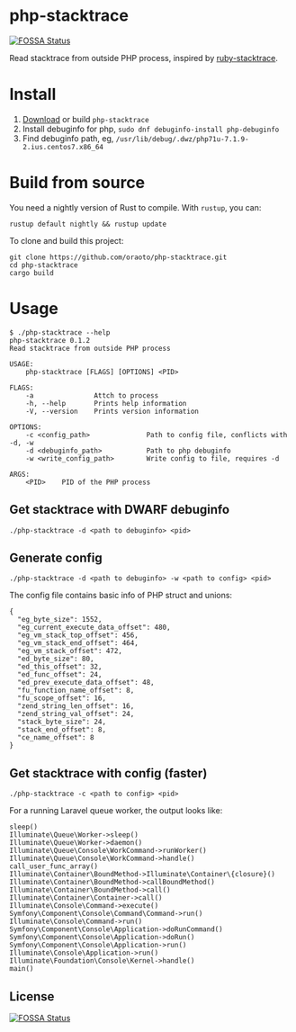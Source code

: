 # php-stacktrace
[![FOSSA Status](https://app.fossa.io/api/projects/git%2Bgithub.com%2Foraoto%2Fphp-stacktrace.svg?type=shield)](https://app.fossa.io/projects/git%2Bgithub.com%2Foraoto%2Fphp-stacktrace?ref=badge_shield)


Read stacktrace from outside PHP process, inspired by [ruby-stacktrace](https://github.com/jvns/ruby-stacktrace).

# Install

1. [Download](https://github.com/oraoto/php-stacktrace/releases) or build `php-stacktrace`
1. Install debuginfo for php, `sudo dnf debuginfo-install php-debuginfo`
1. Find debuginfo path, eg, `/usr/lib/debug/.dwz/php71u-7.1.9-2.ius.centos7.x86_64`

# Build from source

You need a nightly version of Rust to compile. With `rustup`, you can:

```
rustup default nightly && rustup update
```

To clone and build this project:

```
git clone https://github.com/oraoto/php-stacktrace.git
cd php-stacktrace
cargo build
```

# Usage

```
$ ./php-stacktrace --help
php-stacktrace 0.1.2
Read stacktrace from outside PHP process

USAGE:
    php-stacktrace [FLAGS] [OPTIONS] <PID>

FLAGS:
    -a               Attch to process
    -h, --help       Prints help information
    -V, --version    Prints version information

OPTIONS:
    -c <config_path>              Path to config file, conflicts with -d, -w
    -d <debuginfo_path>           Path to php debuginfo
    -w <write_config_path>        Write config to file, requires -d

ARGS:
    <PID>    PID of the PHP process
```

## Get stacktrace with DWARF debuginfo

~~~
./php-stacktrace -d <path to debuginfo> <pid>
~~~

## Generate config

~~~
./php-stacktrace -d <path to debuginfo> -w <path to config> <pid>
~~~

The config file contains basic info of PHP struct and unions:

~~~
{
  "eg_byte_size": 1552,
  "eg_current_execute_data_offset": 480,
  "eg_vm_stack_top_offset": 456,
  "eg_vm_stack_end_offset": 464,
  "eg_vm_stack_offset": 472,
  "ed_byte_size": 80,
  "ed_this_offset": 32,
  "ed_func_offset": 24,
  "ed_prev_execute_data_offset": 48,
  "fu_function_name_offset": 8,
  "fu_scope_offset": 16,
  "zend_string_len_offset": 16,
  "zend_string_val_offset": 24,
  "stack_byte_size": 24,
  "stack_end_offset": 8,
  "ce_name_offset": 8
}
~~~


## Get stacktrace with config (faster)

~~~
./php-stacktrace -c <path to config> <pid>
~~~

For a running Laravel queue worker, the output looks like:

~~~
sleep()
Illuminate\Queue\Worker->sleep()
Illuminate\Queue\Worker->daemon()
Illuminate\Queue\Console\WorkCommand->runWorker()
Illuminate\Queue\Console\WorkCommand->handle()
call_user_func_array()
Illuminate\Container\BoundMethod->Illuminate\Container\{closure}()
Illuminate\Container\BoundMethod->callBoundMethod()
Illuminate\Container\BoundMethod->call()
Illuminate\Container\Container->call()
Illuminate\Console\Command->execute()
Symfony\Component\Console\Command\Command->run()
Illuminate\Console\Command->run()
Symfony\Component\Console\Application->doRunCommand()
Symfony\Component\Console\Application->doRun()
Symfony\Component\Console\Application->run()
Illuminate\Console\Application->run()
Illuminate\Foundation\Console\Kernel->handle()
main()
~~~


## License
[![FOSSA Status](https://app.fossa.io/api/projects/git%2Bgithub.com%2Foraoto%2Fphp-stacktrace.svg?type=large)](https://app.fossa.io/projects/git%2Bgithub.com%2Foraoto%2Fphp-stacktrace?ref=badge_large)